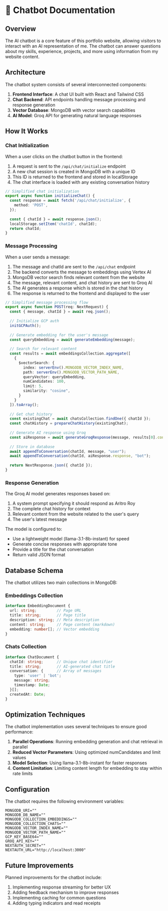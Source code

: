# 🤖 Chatbot Documentation

## Overview

The AI chatbot is a core feature of this portfolio website, allowing visitors to interact with an AI representation of me. The chatbot can answer questions about my skills, experience, projects, and more using information from my website content.

## Architecture

The chatbot system consists of several interconnected components:

1. **Frontend Interface**: A chat UI built with React and Tailwind CSS
2. **Chat Backend**: API endpoints handling message processing and response generation
3. **Vector Database**: MongoDB with vector search capabilities
4. **AI Model**: Groq API for generating natural language responses

## How It Works

### Chat Initialization

When a user clicks on the chatbot button in the frontend:

1. A request is sent to the `/api/chat/initialize` endpoint
2. A new chat session is created in MongoDB with a unique ID
3. This ID is returned to the frontend and stored in localStorage
4. The chat interface is loaded with any existing conversation history

```typescript
// Simplified chat initialization
export async function initializeChat() {
  const response = await fetch('/api/chat/initialize', {
    method: 'POST',
  });
  
  const { chatId } = await response.json();
  localStorage.setItem('chatId', chatId);
  return chatId;
}
```

### Message Processing

When a user sends a message:

1. The message and chatId are sent to the `/api/chat` endpoint
2. The backend converts the message to embeddings using Vertex AI
3. MongoDB vector search finds relevant content from the website
4. The message, relevant content, and chat history are sent to Groq AI
5. The AI generates a response which is stored in the chat history
6. The response is returned to the frontend and displayed to the user

```typescript
// Simplified message processing flow
export async function POST(req: NextRequest) {
  const { message, chatId } = await req.json();
  
  // Initialize GCP auth
  initGCPAuth();
  
  // Generate embedding for the user's message
  const queryEmbedding = await generateEmbedding(message);
  
  // Search for relevant content
  const results = await embeddingsCollection.aggregate([
    {
      $vectorSearch: {
        index: serverEnv().MONGODB_VECTOR_INDEX_NAME,
        path: serverEnv().MONGODB_VECTOR_PATH_NAME,
        queryVector: queryEmbedding,
        numCandidates: 100,
        limit: 5,
        similarity: "cosine",
      }
    }
  ]).toArray();
  
  // Get chat history
  const existingChat = await chatsCollection.findOne({ chatId });
  const chatHistory = prepareChatHistory(existingChat);
  
  // Generate AI response using Groq
  const aiResponse = await generateGroqResponse(message, results[0].content, chatHistory);
  
  // Store in database
  await appendToConversation(chatId, message, "user");
  await appendToConversation(chatId, aiResponse.response, "bot");
  
  return NextResponse.json({ chatId });
}
```

### Response Generation

The Groq AI model generates responses based on:

1. A system prompt specifying it should respond as Aritro Roy
2. The complete chat history for context
3. Relevant content from the website related to the user's query
4. The user's latest message

The model is configured to:
- Use a lightweight model (llama-3.1-8b-instant) for speed
- Generate concise responses with appropriate tone
- Provide a title for the chat conversation
- Return valid JSON format

## Database Schema

The chatbot utilizes two main collections in MongoDB:

### Embeddings Collection

```typescript
interface EmbeddingDocument {
  url: string;         // Page URL
  title: string;       // Page title
  description: string; // Meta description
  content: string;     // Page content (markdown)
  embedding: number[]; // Vector embedding
}
```

### Chats Collection

```typescript
interface ChatDocument {
  chatId: string;      // Unique chat identifier
  title: string;       // AI-generated chat title
  conversation: {      // Array of messages
    type: 'user' | 'bot';
    message: string;
    timestamp: Date;
  }[];
  createdAt: Date;
}
```

## Optimization Techniques

The chatbot implementation uses several techniques to ensure good performance:

1. **Parallel Operations**: Running embedding generation and chat retrieval in parallel
2. **Reduced Vector Parameters**: Using optimized numCandidates and limit values
3. **Model Selection**: Using llama-3.1-8b-instant for faster responses
4. **Content Limitation**: Limiting content length for embedding to stay within rate limits

## Configuration

The chatbot requires the following environment variables:

```env
MONGODB_URI=""
MONGODB_DB_NAME=""
MONGODB_COLLECTION_EMBEDDINGS=""
MONGODB_COLLECTION_CHATS=""
MONGODB_VECTOR_INDEX_NAME=""
MONGODB_VECTOR_PATH_NAME=""
GCP_KEY_BASE64=""
GROQ_API_KEY=""
NEXTAUTH_SECRET=""
NEXTAUTH_URL="http://localhost:3000"
```

## Future Improvements

Planned improvements for the chatbot include:

1. Implementing response streaming for better UX
2. Adding feedback mechanism to improve responses
3. Implementing caching for common questions
4. Adding typing indicators and read receipts